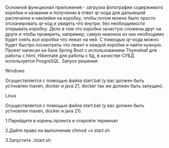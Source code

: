 Основной функционал приложения - загрузка фотографии содержимого коробки и названии и получении в ответ qr-кода для дальнешей распечатки и наклейки на коробку, чтобы потом можно было просто отсканировать qr-код и увидеть что внутри, без необходимости открывать коробку. Дело в том что коробки зачастую сложены друг на друге и чтобы проверить, например, самую нижнюю из них необходимо будет снять все коробки что лежат на ней. С помощью qr-кода можно будет быстро посмотреть что лежит к каждой коробке и найти нужную.
Проект написан на базе Spring Boot с использованием Thymeleaf для работы с html, Hibernate для работы с бд, в качестве СУБД используется PosgreSQL.
Запуск решения:

Windows

Осуществляется с помощью файла start.bat (у вас должен быть устновлен maven, docker и java 21, docker так же должен быть запущен).

Linux

Осуществляется с помощью файла start.bat (у вас должен быть устновлен maven, docker и java 21).

1.Перейдите в корень проекта и откройте терминал

2.Дайте право на выполнение chmod +x start.sh

3.Запустите ./start.sh
